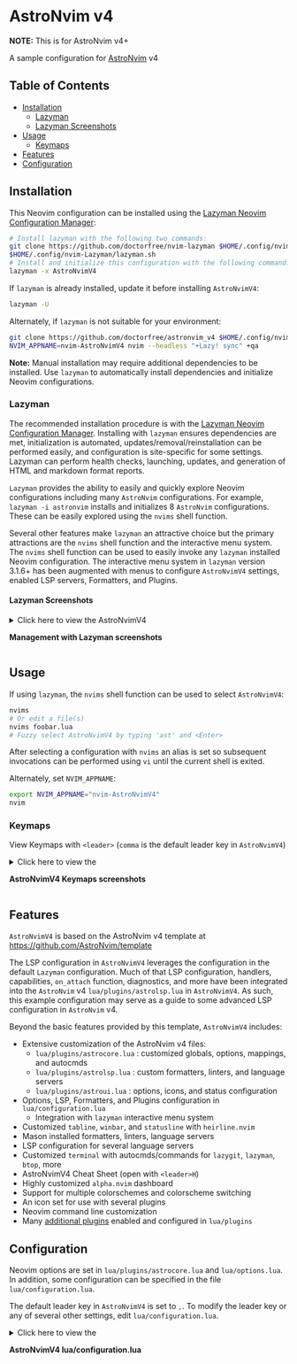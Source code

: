 # AstroNvim v4

**NOTE:** This is for AstroNvim v4+

A sample configuration for [AstroNvim](https://github.com/AstroNvim/AstroNvim) v4

## Table of Contents

- [Installation](#installation)
  - [Lazyman](#lazyman)
  - [Lazyman Screenshots](#lazyman-screenshots)
- [Usage](#usage)
  - [Keymaps](#keymaps)
- [Features](#features)
- [Configuration](#configuration)

## Installation

This Neovim configuration can be installed using the
[Lazyman Neovim Configuration Manager](https://lazyman.dev):

```bash
# Install lazyman with the following two commands:
git clone https://github.com/doctorfree/nvim-lazyman $HOME/.config/nvim-Lazyman
$HOME/.config/nvim-Lazyman/lazyman.sh
# Install and initialize this configuration with the following command:
lazyman -x AstroNvimV4
```

If `lazyman` is already installed, update it before installing `AstroNvimV4`:

```bash
lazyman -U
```

Alternately, if `lazyman` is not suitable for your environment:

```bash
git clone https://github.com/doctorfree/astronvim_v4 $HOME/.config/nvim-AstroNvimV4
NVIM_APPNAME=nvim-AstroNvimV4 nvim --headless "+Lazy! sync" +qa
```

**Note:** Manual installation may require additional dependencies to be installed.
Use `lazyman` to automatically install dependencies and initialize Neovim configurations.

### Lazyman

The recommended installation procedure is with the
[Lazyman Neovim Configuration Manager](https://lazyman.dev).
Installing with `lazyman` ensures dependencies are met, initialization is
automated, updates/removal/reinstallation can be performed easily, and
configuration is site-specific for some settings. Lazyman can perform
health checks, launching, updates, and generation of HTML and markdown
format reports.

`Lazyman` provides the ability to easily and quickly explore Neovim
configurations including many `AstroNvim` configurations. For example,
`lazyman -i astronvim` installs and initializes 8 `AstroNvim` configurations.
These can be easily explored using the `nvims` shell function.

Several other features make `lazyman` an attractive choice but the primary
attractions are the `nvims` shell function and the interactive menu system.
The `nvims` shell function can be used to easily invoke any `lazyman` installed
Neovim configuration. The interactive menu system in `lazyman` version 3.1.6+
has been augmented with menus to configure `AstroNvimV4` settings, enabled
LSP servers, Formatters, and Plugins.

#### Lazyman Screenshots

<details><summary>Click here to view the AstroNvimV4

**Management with Lazyman screenshots**

</summary>

If `AstroNvimV4` was installed with `lazyman` an interactive menu system to
manage the `AstroNvimV4` configuration is available in `lazyman`.  To view
the main `AstroNvimV4` configuration menu invoke `lazyman -F anv` or simply
`lazyman` and select the `AstroNvimV4 Config` menu entry:

<div align="center"><p>
<img src="https://raw.githubusercontent.com/wiki/doctorfree/astronvim_v4/screenshots/lazyman.png" style="width:1165px;height:588px;">
</p>
</div>

<div align="center"><p>
<img src="https://raw.githubusercontent.com/wiki/doctorfree/astronvim_v4/screenshots/config.png" style="width:957px;height:558px;">
</p>
</div>

From here you can configure LSP servers, formatters, linters, and plugins:

<div align="center"><p>
<img src="https://raw.githubusercontent.com/wiki/doctorfree/astronvim_v4/screenshots/lsp.png" style="width:957px;height:558px;">
</p>
</div>

<div align="center"><p>
<img src="https://raw.githubusercontent.com/wiki/doctorfree/astronvim_v4/screenshots/formatters.png" style="width:957px;height:558px;">
</p>
</div>

<div align="center"><p>
<img src="https://raw.githubusercontent.com/wiki/doctorfree/astronvim_v4/screenshots/plugins.png" style="width:957px;height:558px;">
</p>
</div>

</details>

## Usage

If using `lazyman`, the `nvims` shell function can be used to select `AstroNvimV4`:

```bash
nvims
# Or edit a file(s)
nvims foobar.lua
# Fuzzy select AstroNvimV4 by typing 'ast' and <Enter>
```

After selecting a configuration with `nvims` an alias is set so subsequent
invocations can be performed using `vi` until the current shell is exited.

Alternately, set `NVIM_APPNAME`:

```bash
export NVIM_APPNAME="nvim-AstroNvimV4"
nvim
```

### Keymaps

View Keymaps with `<leader>` (`comma` is the default leader key in `AstroNvimV4`)

<details><summary>Click here to view the

**AstroNvimV4 Keymaps screenshots**

</summary>

<div align="center"><p>
<img src="https://raw.githubusercontent.com/wiki/doctorfree/astronvim_v4/screenshots/Keymaps.png" style="width:1611px;height:966px;">
</p>
</div>

Command and Themes keymaps (view with `<leader>,`

<div align="center"><p>
<img src="https://raw.githubusercontent.com/wiki/doctorfree/astronvim_v4/screenshots/Command_Keymaps.png" style="width:1611px;height:966px;">
</p>
</div>

Toggle keymaps (view with `<leader>.`

<div align="center"><p>
<img src="https://raw.githubusercontent.com/wiki/doctorfree/astronvim_v4/screenshots/Toggle_Keymaps.png" style="width:1611px;height:966px;">
</p>
</div>

</details>

## Features

`AstroNvimV4` is based on the AstroNvim v4 template at <https://github.com/AstroNvim/template>

The LSP configuration in `AstroNvimV4` leverages the configuration in the
default `Lazyman` configuration. Much of that LSP configuration, handlers,
capabilities, `on_attach` function, diagnostics, and more have been integrated
into the `AstroNvim` v4 `lua/plugins/astrolsp.lua` in `AstroNvimV4`. As such,
this example configuration may serve as a guide to some advanced LSP
configuration in `AstroNvim` v4.

Beyond the basic features provided by this template, `AstroNvimV4` includes:

- Extensive customization of the AstroNvim v4 files:
  - `lua/plugins/astrocore.lua` : customized globals, options, mappings, and autocmds
  - `lua/plugins/astrolsp.lua` : custom formatters, linters, and language servers
  - `lua/plugins/astroui.lua` : options, icons, and status configuration
- Options, LSP, Formatters, and Plugins configuration in `lua/configuration.lua`
  - Integration with `lazyman` interactive menu system
- Customized `tabline`, `winbar`, and `statusline` with `heirline.nvim`
- Mason installed formatters, linters, language servers
- LSP configuration for several language servers
- Customized `terminal` with autocmds/commands for `lazygit`, `lazyman`, `btop`, more
- AstroNvimV4 Cheat Sheet (open with `<leader>H`)
- Highly customized `alpha.nvim` dashboard
- Support for multiple colorschemes and colorscheme switching
- An icon set for use with several plugins
- Neovim command line customization
- Many [additional plugins](https://github.com/doctorfree/nvim-lazyman/blob/main/info/AstroNvimV4.md) enabled and configured in `lua/plugins`

## Configuration

Neovim options are set in `lua/plugins/astrocore.lua` and `lua/options.lua`.
In addition, some configuration can be specified in the file `lua/configuration.lua`.

The default leader key in `AstroNvimV4` is set to `,`. To modify the leader key
or any of several other settings, edit `lua/configuration.lua`.

<details><summary>Click here to view the

**AstroNvimV4 lua/configuration.lua**

</summary>

```lua
local conf = {}

-- THEME CONFIGURATION
-- Available themes: catppuccin, dracula, everforest, kanagawa,
--                   monokai-pro nightfox, tokyonight, tundra,
-- A configuration file for each theme is in lua/configs/themes/
-- Use <F8> to step through themes
conf.theme = "tokyonight"
-- Available styles are:
--   catppuccin:  latte, frappe, macchiato, mocha, custom
--   dracula:     blood, magic, soft, default
--   kanagawa:    wave, dragon, lotus
--   monokai-pro: classic, octagon, pro, machine, ristretto, spectrum
--   nightfox:    carbonfox, dawnfox, dayfox, duskfox, nightfox, nordfox, terafox
--   tokyonight:  night, storm, day, moon
conf.theme_style = "moon"
-- enable transparency if the theme supports it
conf.enable_transparent = false

-- GLOBAL OPTIONS CONFIGURATION
-- Some prefer space as the map leader, but why
conf.mapleader = ","
conf.maplocalleader = ","
-- set numbered lines
conf.number = true
-- enable mouse see :h mouse
conf.mouse = "nv"
-- set relative numbered lines
conf.relative_number = true
-- always show tabs; 0 never, 1 only if at least two tab pages, 2 always
conf.showtabline = 2
-- enable or disable listchars
conf.list = true
-- which list chars to show
conf.listchars = {
  eol = "⤶",
  tab = ">.",
  trail = "~",
  extends = "◀",
  precedes = "▶",
}

-- PLUGINS CONFIGURATION
-- Enable display of custom cheatsheets
conf.enable_cheatsheet = true
-- Enable smooth scrolling with neoscroll plugin
conf.enable_smooth_scrolling = true
-- Enable the Neotest plugin
conf.enable_neotest = true
-- Enable toggleterm plugin
conf.enable_toggleterm = true
-- Enable the WakaTime metrics dashboard (requires API key)
conf.enable_wakatime = false
-- Enable zen mode distraction-free coding
conf.enable_zenmode = true
-- if zenmode enabled then enable terminal support as well
conf.enable_kitty = false
conf.enable_alacritty = false
conf.enable_wezterm = false

-- Neorg notes folder
conf.neorg_notes = { "~/Documents/Notes" }
-- Obsidian vault folder (relative to HOME)
conf.obsidian_vault = "Documents/Notes/Obsidian"

-- use rg instead of grep
conf.grepprg = "rg --hidden --vimgrep --smart-case --"

-- Show diagnostics, can be one of "none", "icons", "popup". Default is "popup"
--   "none":  diagnostics are disabled but still underlined
--   "icons": only an icon will show, use ',de' to see the diagnostic
--   "popup": an icon will show and a popup with the diagnostic will appear
conf.show_diagnostics = "popup"

-- treesitter parsers to be installed
-- See https://github.com/nvim-treesitter/nvim-treesitter/wiki/List-of-parsers
conf.treesitter_ensure_installed = {
  "bash",
  "c",
  "cpp",
  "json",
  "jsonc",
  "javascript",
  "lua",
  "markdown",
  "markdown_inline",
  "python",
  "query",
  "regex",
  "toml",
  "vim",
  "vimdoc",
  "yaml",
}

-- LSPs that are installed by the Lazyman initialization
-- Leave the 'LSP_SERVERS' trailing comment, it is used by lazyman
conf.lsp_installed = {
  "cssls",    -- LSP_SERVERS
  "denols",   -- LSP_SERVERS
  "html",     -- LSP_SERVERS
  "lua_ls",   -- LSP_SERVERS
  "pylsp",    -- LSP_SERVERS
  "pyright",  -- LSP_SERVERS
  "tsserver", -- LSP_SERVERS
  "vimls",    -- LSP_SERVERS
}
-- LSPs that should be installed by Mason-lspconfig
-- Leave the 'LSP_SERVERS' trailing comment, it is used by lazyman
conf.lsp_servers = {
  "bashls",           -- LSP_SERVERS
  "clangd",           -- LSP_SERVERS
  "cmake",            -- LSP_SERVERS
  -- "cssmodules_ls", -- LSP_SERVERS
  -- "dockerls",      -- LSP_SERVERS
  -- "emmet_ls",      -- LSP_SERVERS
  -- "eslint",        -- LSP_SERVERS
  -- "gopls",         -- LSP_SERVERS
  -- "graphql",       -- LSP_SERVERS
  "jsonls",           -- LSP_SERVERS
  -- "jdtls",         -- LSP_SERVERS
  -- "julials",       -- LSP_SERVERS
  -- "ltex",          -- LSP_SERVERS
  "marksman",         -- LSP_SERVERS
  -- "prismals",      -- LSP_SERVERS
  -- "sqlls",         -- LSP_SERVERS
  -- "tailwindcss",   -- LSP_SERVERS
  "taplo",            -- LSP_SERVERS
  -- "texlab",        -- LSP_SERVERS
  "vuels",            -- LSP_SERVERS
  "yamlls",           -- LSP_SERVERS
}

-- Enable/Disable automatic formatting
conf.enable_autoformat = false
-- Formatters and linters installed by Mason
conf.formatters_linters = {
  "actionlint",           -- FORMATTERS_LINTERS
  -- "debugpy",           -- FORMATTERS_LINTERS
  "gofumpt",              -- FORMATTERS_LINTERS
  "goimports",            -- FORMATTERS_LINTERS
  "golines",              -- FORMATTERS_LINTERS
  "golangci-lint",        -- FORMATTERS_LINTERS
  "google-java-format",   -- FORMATTERS_LINTERS
  "isort",                -- FORMATTERS_LINTERS
  -- "json-lsp",          -- FORMATTERS_LINTERS
  -- "latexindent",       -- FORMATTERS_LINTERS
  -- "markdownlint",      -- FORMATTERS_LINTERS
  "marksman",             -- FORMATTERS_LINTERS
  -- "php-debug-adapter", -- FORMATTERS_LINTERS
  -- "php-cs-fixer",      -- FORMATTERS_LINTERS
  "prettier",             -- FORMATTERS_LINTERS
  "prettierd",            -- FORMATTERS_LINTERS
  "pyright",              -- FORMATTERS_LINTERS
  "sql-formatter",        -- FORMATTERS_LINTERS
  -- "shellcheck",        -- FORMATTERS_LINTERS
  "shfmt",                -- FORMATTERS_LINTERS
  "stylua",               -- FORMATTERS_LINTERS
  "tflint",               -- FORMATTERS_LINTERS
  "yamllint",             -- FORMATTERS_LINTERS
}
-- Formatters and linters installed externally
conf.external_formatters = {
  "beautysh",             -- FORMATTERS_LINTERS
  "black",                -- FORMATTERS_LINTERS
  "flake8",               -- FORMATTERS_LINTERS
  "ruff",                 -- FORMATTERS_LINTERS
}

return conf
```

</details>

